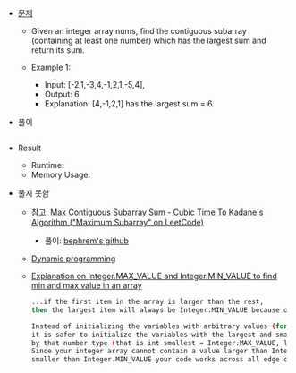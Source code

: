 
   
  - [문제](https://leetcode.com/problems/maximum-subarray/description/)
    - Given an integer array nums, find the contiguous subarray (containing at least one number) which has the largest sum and return its sum.

    - Example 1:
      - Input: [-2,1,-3,4,-1,2,1,-5,4],
      - Output: 6
      - Explanation: [4,-1,2,1] has the largest sum = 6.

    
 - 풀이
 ```sh    
 
 ```
 
 - Result
   - Runtime:
   - Memory Usage:


 - 풀지 못함 
   - 참고: [Max Contiguous Subarray Sum - Cubic Time To Kadane's Algorithm ("Maximum Subarray" on LeetCode)](https://youtu.be/2MmGzdiKR9Y)
      - 풀이: [bephrem's github](https://github.com/bephrem1/backtobackswe/blob/master/Dynamic%20Programming%2C%20Recursion%2C%20%26%20Backtracking/maxContiguousSubarraySum.java)
   - [Dynamic programming](https://en.wikipedia.org/wiki/Dynamic_programming)
   - [Explanation on Integer.MAX_VALUE and Integer.MIN_VALUE to find min and max value in an array](https://stackoverflow.com/questions/30685641/explanation-on-integer-max-value-and-integer-min-value-to-find-min-and-max-value)
      ```sh
      ...if the first item in the array is larger than the rest, 
      then the largest item will always be Integer.MIN_VALUE because of the else-if statement.
      ```
      
      ```sh
      Instead of initializing the variables with arbitrary values (for example int smallest = 9999, largest = 0) 
      it is safer to initialize the variables with the largest and smallest values representable 
      by that number type (that is int smallest = Integer.MAX_VALUE, largest = Integer.MIN_VALUE).   
      Since your integer array cannot contain a value larger than Integer.MAX_VALUE and 
      smaller than Integer.MIN_VALUE your code works across all edge cases.
      ```
